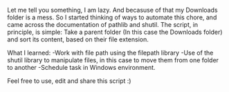 Let me tell you something, I am lazy. And becasuse of that my Downloads folder is a mess. So I started thinking of ways to automate this chore, and came across the documentation of pathlib and shutil.
The script, in principle, is simple: Take a parent folder (In this case the Downloads folder) and sort its content, based on their file extension. 

  What I learned:
  -Work with file path using the filepath library
  -Use of the shutil library to manipulate files, in this case to move them from one folder to another
  -Schedule task in Windows environment.

Feel free to use, edit and share this script :)
